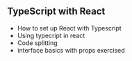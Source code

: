 ## TypeScript with React

- How to set up React with Typescript
- Using typecript in react
- Code splitting
- interface basics with props exercised
